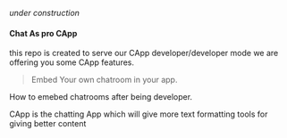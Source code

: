 _under construction_
#### Chat As pro CApp
this repo is created to serve our CApp developer/developer mode
we are offering you some CApp features.
>Embed Your own chatroom in your app.


How to emebed chatrooms after being developer.


CApp is the chatting App which will give more text formatting tools for giving better content
